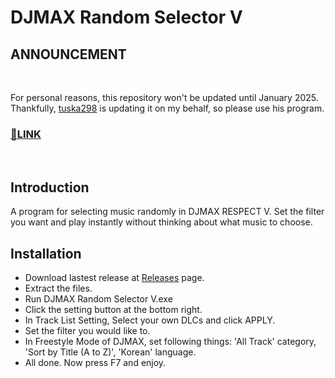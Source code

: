 # DJMAX Random Selector V

## ANNOUNCEMENT

<br>

For personal reasons, this repository won't be updated until January 2025. Thankfully, [tuska298](https://github.com/tuska298) is updating it on my behalf, so please use his program.<br>

### [:link:LINK](https://github.com/tuska298/djmax-random-selector-v)

<br>

## Introduction

A program for selecting music randomly in DJMAX RESPECT V. Set the filter you want and play instantly without thinking about what music to choose.

## Installation

- Download lastest release at [Releases](https://github.com/tuska298/djmax-random-selector-v/releases) page.
- Extract the files.
- Run DJMAX Random Selector V.exe
- Click the setting button at the bottom right.
- In Track List Setting, Select your own DLCs and click APPLY.
- Set the filter you would like to.
- In Freestyle Mode of DJMAX, set following things: 'All Track' category, 'Sort by Title (A to Z)', 'Korean' language.
- All done. Now press F7 and enjoy.
